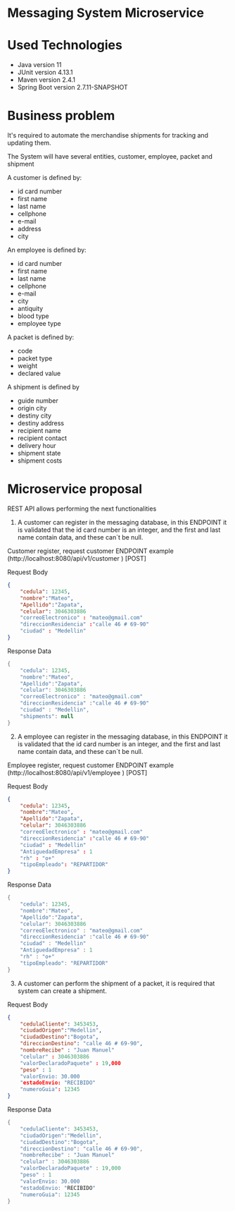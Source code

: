 # Messaging System Microservice

# Used Technologies
- Java version 11
- JUnit version 4.13.1
- Maven version 2.4.1
- Spring Boot version 2.7.11-SNAPSHOT

# Business problem
It's required to automate the merchandise shipments for tracking and updating them. 

The System will have several entities, customer, employee, packet and shipment

A customer is defined by:
- id card number
- first name
- last name
- cellphone
- e-mail
- address
- city

An employee is defined by:
- id card number
- first name
- last name
- cellphone
- e-mail
- city
- antiquity
- blood type
- employee type

A packet is defined by:
- code
- packet type
- weight
- declared value

A shipment is defined by
-  guide number
- origin city
- destiny city
- destiny address
- recipient name
- recipient contact
- delivery hour
- shipment state
- shipment costs

# Microservice proposal

REST API allows performing the next functionalities

1. A customer can register in the messaging database, in this ENDPOINT it is validated that the id card number is an integer, and the first and last name contain data, and these can´t be null.

Customer register, request customer ENDPOINT example (http://localhost:8080/api/v1/customer ) [POST]

Request Body

```json
{
    "cedula": 12345,
    "nombre":"Mateo",
    "Apellido":"Zapata",
    "celular": 3046303886
    "correoElectronico" : "mateo@gmail.com"
    "direccionResidencia" :"calle 46 # 69-90"
    "ciudad" : "Medellin"
}

```

Response Data

```java {.highlight .highlight-source-java .bg-black}
{
    "cedula": 12345,
    "nombre":"Mateo",
    "Apellido":"Zapata",
    "celular": 3046303886
    "correoElectronico" : "mateo@gmail.com"
    "direccionResidencia" :"calle 46 # 69-90"
    "ciudad" : "Medellin",
    "shipments": null
}

```
2. A employee can register in the messaging database, in this ENDPOINT it is validated that the id card number is an integer, and the first and last name contain data, and these can´t be null.

Employee register, request customer ENDPOINT example 
(http://localhost:8080/api/v1/employee ) [POST]

Request Body

```json
{
    "cedula": 12345,
    "nombre":"Mateo",
    "Apellido":"Zapata",
    "celular": 3046303886
    "correoElectronico" : "mateo@gmail.com"
    "direccionResidencia" :"calle 46 # 69-90"
    "ciudad" : "Medellin"
    "AntiguedadEmpresa" : 1
    "rh" : "o+"
    "tipoEmpleado": "REPARTIDOR"
}

```

Response Data

```java {.highlight .highlight-source-java .bg-black}
{
    "cedula": 12345,
    "nombre":"Mateo",
    "Apellido":"Zapata",
    "celular": 3046303886
    "correoElectronico" : "mateo@gmail.com"
    "direccionResidencia" :"calle 46 # 69-90"
    "ciudad" : "Medellin"
    "AntiguedadEmpresa" : 1
    "rh" : "o+"
    "tipoEmpleado": "REPARTIDOR"
}

```
3. A customer can perform the shipment of a packet, it is required that system can create a shipment.

Request Body

```json
{
    "cedulaCliente": 3453453,
    "ciudadOrigen":"Medellin",
    "ciudadDestino":"Bogota",
    "direccionDestino": "calle 46 # 69-90",
    "nombreRecibe" : "Juan Manuel"
    "celular" : 3046303886
    "valorDeclaradoPaquete" : 19,000
    "peso" : 1
    "valorEnvio: 30.000
    "estadoEnvio: "RECIBIDO"
    "numeroGuia": 12345
}

```

Response Data

```java {.highlight .highlight-source-java .bg-black}
{
    "cedulaCliente": 3453453,
    "ciudadOrigen":"Medellin",
    "ciudadDestino":"Bogota",
    "direccionDestino": "calle 46 # 69-90",
    "nombreRecibe" : "Juan Manuel"
    "celular" : 3046303886
    "valorDeclaradoPaquete" : 19,000
    "peso" : 1
    "valorEnvio: 30.000
    "estadoEnvio: "RECIBIDO"
    "numeroGuia": 12345
}

```

